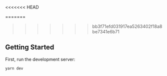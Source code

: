 <<<<<<< HEAD

=======
>>>>>>> bb3f71efd031917ea5263402f18a8be7341e6b71
## Getting Started

First, run the development server:

```bash
yarn dev
```
